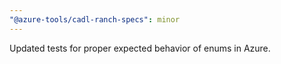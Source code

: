```yaml
---
"@azure-tools/cadl-ranch-specs": minor
---
```


Updated tests for proper expected behavior of enums in Azure.
